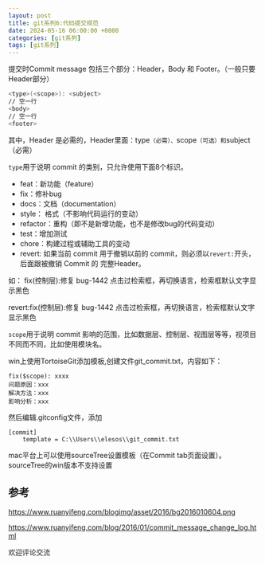 ```yaml
---
layout: post
title: git系列6:代码提交规范
date: 2024-05-16 06:00:00 +0800
categories: [git系列]
tags: [git系列]
---
```

提交时Commit message 包括三个部分：Header，Body 和 Footer。（一般只要Header部分）

```bash
<type>(<scope>): <subject>
// 空一行
<body>
// 空一行
<footer>
```

其中，Header 是必需的，Header里面：type`（必需）、`scope`（可选）和`subject（必需）

`type`用于说明 commit 的类别，只允许使用下面8个标识。

- feat：新功能（feature）
- fix：修补bug
- docs：文档（documentation）
- style： 格式（不影响代码运行的变动）
- refactor：重构（即不是新增功能，也不是修改bug的代码变动）
- test：增加测试
- chore：构建过程或辅助工具的变动
- revert: 如果当前 commit 用于撤销以前的 commit，则必须以`revert:`开头，后面跟被撤销 Commit 的 完整Header。

如：
       fix(控制层):修复 bug-1442 点击过检索框，再切换语言，检索框默认文字显示黑色

revert:fix(控制层):修复 bug-1442 点击过检索框，再切换语言，检索框默认文字显示黑色

`scope`用于说明 commit 影响的范围，比如数据层、控制层、视图层等等，视项目不同而不同，比如使用模块名。

win上使用TortoiseGit添加模板,创建文件git_commit.txt，内容如下：
```
fix($scope): xxxx
问题原因：xxx
解决方法：xxx
影响分析：xxx
```
然后编辑.gitconfig文件，添加
```
[commit]
	template = C:\\Users\\elesos\\git_commit.txt
```
mac平台上可以使用sourceTree设置模板（在Commit tab页面设置）。sourceTree的win版本不支持设置
## 参考
<https://www.ruanyifeng.com/blogimg/asset/2016/bg2016010604.png>

<https://www.ruanyifeng.com/blog/2016/01/commit_message_change_log.html>

欢迎评论交流